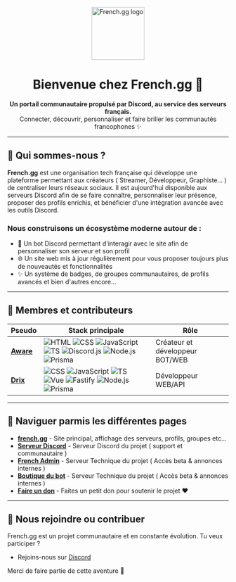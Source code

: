 <!-- .github/profile/README.md -->

<p align="center">
  <img src="https://i.french.gg/branding/french-color.svg" width="120" alt="French.gg logo">
</p>

<h1 align="center">Bienvenue chez French.gg 🌟</h1>

<p align="center">
  <b>Un portail communautaire propulsé par Discord, au service des serveurs français.</b><br>
  Connecter, découvrir, personnaliser et faire briller les communautés francophones ✨
</p>

---

## 📄 Qui sommes-nous ?

**French.gg** est une organisation tech française qui développe une plateforme permettant aux créateurs ( Streamer, Développeur, Graphiste... ) de centraliser leurs réseaux sociaux.
Il est aujourd'hui disponible aux serveurs Discord afin de se faire connaître, personnaliser leur présence, proposer des profils enrichis, et bénéficier d'une intégration avancée avec les outils Discord.

### Nous construisons un écosystème moderne autour de :
- 🚀 Un bot Discord permettant d'interagir avec le site afin de personnaliser son serveur et son profil
- 🌐 Un site web mis à jour régulièrement pour vous proposer toujours plus de nouveautés et fonctionnalités
- ✨ Un système de badges, de groupes communautaires, de profils avancés et bien d'autres encore...

---

## 👥 Membres et contributeurs

| Pseudo         | Stack principale                    | Rôle            |
|----------------|-------------------------------------|------------------|
| **[Aware](https://github.com/awareeeee)** | ![HTML](https://img.shields.io/badge/-HTML5-E34F26?style=flat&logo=html5&logoColor=white) ![CSS](https://img.shields.io/badge/-CSS3-1572B6?style=flat&logo=css3) ![JavaScript](https://img.shields.io/badge/-JavaScript-F7DF1E?style=flat&logo=javascript&logoColor=black) ![TS](https://img.shields.io/badge/-TypeScript-3178C6?style=flat&logo=typescript&logoColor=white)  ![Discord.js](https://img.shields.io/badge/-Discord.js-5865F2?style=flat&logo=discord&logoColor=white) ![Node.js](https://img.shields.io/badge/-Node.js-339933?style=flat&logo=node.js&logoColor=white) ![Prisma](https://img.shields.io/badge/-Prisma-2D3748?style=flat&logo=prisma) | Créateur et développeur BOT/WEB |
| **[Drix](https://github.com/furoxfufu)** | ![CSS](https://img.shields.io/badge/-CSS3-1572B6?style=flat&logo=css3) ![JavaScript](https://img.shields.io/badge/-JavaScript-F7DF1E?style=flat&logo=javascript&logoColor=black) ![TS](https://img.shields.io/badge/-TypeScript-3178C6?style=flat&logo=typescript&logoColor=white) ![Vue](https://img.shields.io/badge/-Vue.js-4FC08D?style=flat&logo=vue.js&logoColor=white) ![Fastify](https://img.shields.io/badge/-Fastify-000000?style=flat&logo=fastify&logoColor=white) ![Node.js](https://img.shields.io/badge/-Node.js-339933?style=flat&logo=node.js&logoColor=white) ![Prisma](https://img.shields.io/badge/-Prisma-2D3748?style=flat&logo=prisma) | Développeur WEB/API |

---


## 🚀 Naviguer parmis les différentes pages

- [**french.gg**](https://french.gg) - Site principal, affichage des serveurs, profils, groupes etc...
- [**Serveur Discord**](https://discord.gg/kEUEzkud6v) - Serveur Discord du projet ( support et communautaire )
- [**French Admin**](https://discord.gg/xhXeVK7SpG) - Serveur Technique du projet ( Accès beta & annonces internes )
- [**Boutique du bot**](https://discord.com/discovery/applications/1313443824483307531/store) - Serveur Technique du projet ( Accès beta & annonces internes )
- [**Faire un don**](https://www.paypal.me/eliottdlv) - Faites un petit don pour soutenir le projet ❤️


---

## 🌟 Nous rejoindre ou contribuer

French.gg est un projet communautaire et en constante évolution.
Tu veux participer ? 

- Rejoins-nous sur [Discord](https://discord.gg/kEUEzku6v)

Merci de faire partie de cette aventure 💜

